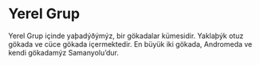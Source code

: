 # Yerel Grup

Yerel Grup içinde yaþadýðýmýz, bir gökadalar kümesidir. Yaklaþýk otuz gökada ve
cüce gökada içermektedir. En büyük iki gökada, Andromeda ve kendi gökadamýz
Samanyolu’dur.
